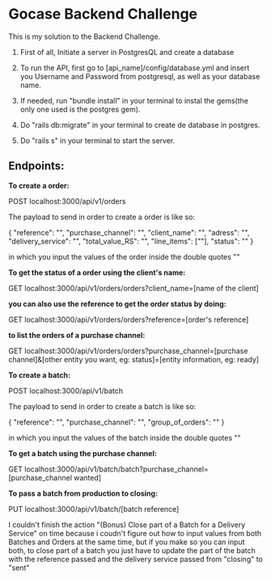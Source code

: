 # Gocase Backend Challenge


This is my solution to the Backend Challenge. 

1. First of all, Initiate a server in PostgresQL and create a database

2. To run the API, first go to [api_name]/config/database.yml and insert you Username and Password from postgresql, as well as your database name.


3. If needed, run "bundle install" in your terminal to instal the gems(the only one used is the postgres gem).


4. Do "rails db:migrate" in your terminal to create de database in postgres.


5. Do "rails s" in your terminal to start the server.



## Endpoints:

**To create a order:**

POST localhost:3000/api/v1/orders

The payload to send in order to create a order is like so:

{
"reference": "",
"purchase_channel": "",
"client_name": "",
"adress": "",
"delivery_service": "",
"total_value_RS": "",
"line_items": [""],
"status": ""
}

in which you input the values of the order inside the double quotes ""

**To get the status of a order using the client's name:**

GET localhost:3000/api/v1/orders/orders?client_name=[name of the client]


**you can also use the reference to get the order status by doing:**

GET localhost:3000/api/v1/orders/orders?reference=[order's reference]


**to list the orders of a purchase channel:**

GET localhost:3000/api/v1/orders/orders?purchase_channel=[purchase channel]&[other entity you want, eg: status]=[entity information,    eg: ready]


**To create a batch:**

POST localhost:3000/api/v1/batch


The payload to send in order to create a batch is like so:

{
"reference": "",
"purchase_channel": "",
"group_of_orders": ""
}

in which you input the values of the batch inside the double quotes ""


**To get a batch using the purchase channel:**

GET localhost:3000/api/v1/batch/batch?purchase_channel=[purchase_channel wanted]


**To pass a batch from production to closing:**

PUT localhost:3000/api/v1/batch/[batch reference]



I couldn't finish the action "(Bonus) Close part of a Batch for a Delivery Service" on time because i coudn't figure out how to input values from both Batches and Orders at the same time, but if you make so you can input both, to close part of a batch you just have to update the part of the batch with the reference passed and the delivery service passed from "closing" to "sent"


